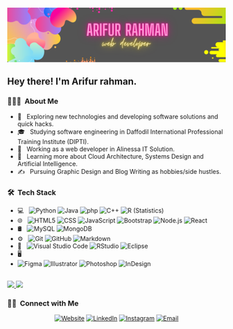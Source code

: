 ![Designer and Developer](https://github.com/Arifurrex/Arifurrex/blob/master/arifur.png)
<h2> Hey there! I'm Arifur rahman.</h2>

<h3> 👨🏻‍💻 &nbsp;About Me </h3>

- 🤔 &nbsp; Exploring new technologies and developing software solutions and quick hacks.
- 🎓 &nbsp; Studying software engineering in Daffodil International Professional Training Institute (DIPTI).
- 💼 &nbsp; Working as a web developer in Alinessa IT Solution.
- 🌱 &nbsp; Learning more about Cloud Architecture, Systems Design and Artificial Intelligence.
- ✍️ &nbsp; Pursuing Graphic Design and Blog Writing as hobbies/side hustles.

<h3> 🛠 &nbsp;Tech Stack</h3>

- 💻 &nbsp;
  ![Python](https://img.shields.io/badge/-Python-333333?style=flat&logo=python)
  ![Java](https://img.shields.io/badge/-Java-333333?style=flat&logo=Java)
  ![php](https://img.shields.io/badge/-php-333333?style=flat&logo=php)
  ![C++](https://img.shields.io/badge/-C++-333333?style=flat&logo=C%2B%2B&logoColor=00599C)
  ![R (Statistics)](https://img.shields.io/badge/-R-333333?style=flat&logo=R&logoColor=276DC3)
- 🌐 &nbsp;
  ![HTML5](https://img.shields.io/badge/-HTML5-333333?style=flat&logo=HTML5)
  ![CSS](https://img.shields.io/badge/-CSS-333333?style=flat&logo=CSS3&logoColor=1572B6)
  ![JavaScript](https://img.shields.io/badge/-JavaScript-333333?style=flat&logo=javascript)
  ![Bootstrap](https://img.shields.io/badge/-Bootstrap-333333?style=flat&logo=bootstrap&logoColor=563D7C)
  ![Node.js](https://img.shields.io/badge/-Node.js-333333?style=flat&logo=node.js)
  ![React](https://img.shields.io/badge/-React-333333?style=flat&logo=react)
- 🛢 &nbsp;
  ![MySQL](https://img.shields.io/badge/-MySQL-333333?style=flat&logo=mysql)
  ![MongoDB](https://img.shields.io/badge/-MongoDB-333333?style=flat&logo=mongodb)
- ⚙️ &nbsp;
  ![Git](https://img.shields.io/badge/-Git-333333?style=flat&logo=git)
  ![GitHub](https://img.shields.io/badge/-GitHub-333333?style=flat&logo=github)
  ![Markdown](https://img.shields.io/badge/-Markdown-333333?style=flat&logo=markdown)
- 🔧 &nbsp;
  ![Visual Studio Code](https://img.shields.io/badge/-Visual%20Studio%20Code-333333?style=flat&logo=visual-studio-code&logoColor=007ACC)
  ![RStudio](https://img.shields.io/badge/-RStudio-333333?style=flat&logo=rstudio)
  ![Eclipse](https://img.shields.io/badge/-Eclipse-333333?style=flat&logo=eclipse-ide&logoColor=2C2255)
- 🖥 &nbsp;
- ![Figma](https://img.shields.io/badge/-figma-333333?style=flat&logo=figma)
  ![Illustrator](https://img.shields.io/badge/-Illustrator-333333?style=flat&logo=adobe-illustrator)
  ![Photoshop](https://img.shields.io/badge/-Photoshop-333333?style=flat&logo=adobe-photoshop)
  ![InDesign](https://img.shields.io/badge/-InDesign-333333?style=flat&logo=adobe-indesign)

<br/>

<a href="https://github.com/arifurrex">
  <img height="180em" src="https://github-readme-stats.vercel.app/api?username=arifurrex&show_icons=true&theme=radical" />
  <img height="180em" src="https://github-readme-stats.vercel.app/api/top-langs/?username=arifurrex&theme=buefy&layout=compact" />
</a>

<br/>


<h3> 🤝🏻 &nbsp;Connect with Me </h3>

<p align="center">
<a href="https://arifurrahman.netlify.app/"><img alt="Website" src="https://img.shields.io/badge/Website-https://arifurrahman.netlify.app/-blue?style=flat-square&logo=google-chrome"></a>
<a href="https://www.linkedin.com/in/arifurrex"><img alt="LinkedIn" src="https://img.shields.io/badge/arifurrex-blue?style=flat-square&logo=linkedin"></a>
<a href="https://www.instagram.com/alinessa_it_solution/"><img alt="Instagram" src="https://img.shields.io/badge/arifurrex-blue?style=flat-square&logo=instagram"></a>
<a href="arifurrex"><img alt="Email" src="https://img.shields.io/badge/Email-arifurrex@gmail.com-blue?style=flat-square&logo=gmail"></a>
</p>



